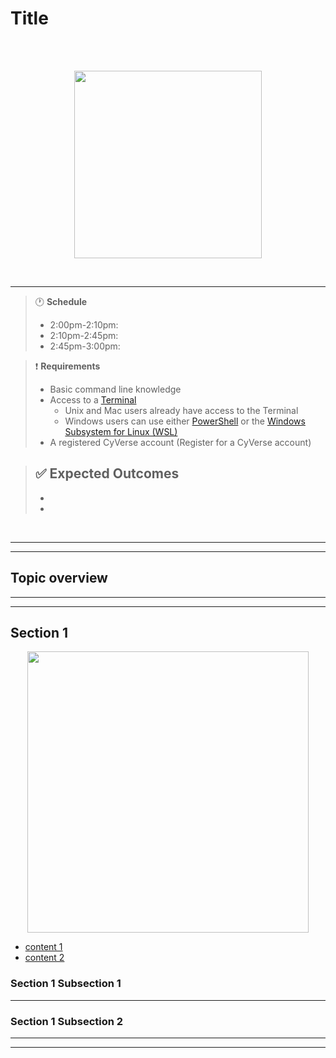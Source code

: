 # Title

<br>
<br>
<p align="center">
    <img src="image" width="300">
</p>
<br>

---
> :clock1: **Schedule**
> - 2:00pm-2:10pm: 
> - 2:10pm-2:45pm:
> - 2:45pm-3:00pm:

> :heavy_exclamation_mark: **Requirements**
> - Basic command line knowledge
>- Access to a [Terminal](https://en.wikipedia.org/wiki/Unix_shell)
>    - Unix and Mac users already have access to the Terminal
>    - Windows users can use either [PowerShell](https://en.wikipedia.org/wiki/PowerShell) or the [Windows Subsystem for Linux (WSL)](https://learn.microsoft.com/en-us/windows/wsl/install)
> - A registered CyVerse account (Register for a CyVerse account)

> :white_check_mark: **Expected Outcomes**
> - 
> - 
> - 

<br>

---
---

## Topic overview

---
---

## Section 1

<p align="center">
    <img src="image" width="450">
</p>

- [content 1](#section-1-subsection-1) 
- [content 2](#section-1-subsection-2)

### Section 1 Subsection 1

---

### Section 1 Subsection 2

---
---